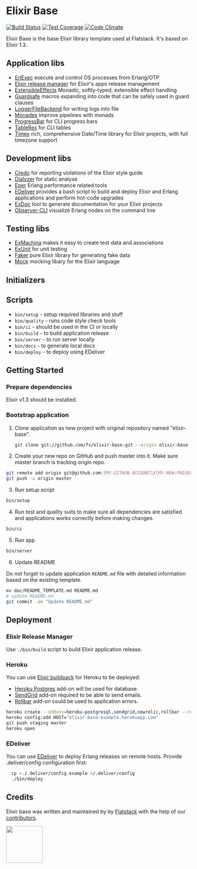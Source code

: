 # Elixir Base

[![Build Status](https://semaphoreci.com/api/v1/fs/elixir-base/branches/master/badge.svg)](https://semaphoreci.com/fs/elixir-base)
[![Test Coverage](https://codeclimate.com/github/fs/elixir-base/badges/coverage.svg)](https://codeclimate.com/github/fs/elixir-base)
[![Code Climate](https://codeclimate.com/github/fs/elixir-base.png)](https://codeclimate.com/github/fs/elixir-base)

Elixir Base is the base Elixir library template used at Flatstack.
It's based on Elixir 1.3.

## Application libs

* [ErlExec](https://github.com/saleyn/erlexec) execute and control OS processes from Erlang/OTP
* [Elixir release manager](https://github.com/bitwalker/exrm) for Elixir's apps release management
* [ExtensibleEffects](https://github.com/metalabdesign/effects) Monadic, softly-typed, extensible effect handling
* [Guardsafe](https://github.com/DevL/guardsafe) macros expanding into code that can be safely used in guard clauses
* [LoggerFileBackend](https://github.com/onkel-dirtus/logger_file_backend) for writing logs into file
* [Monadex](https://github.com/rob-brown/MonadEx) improve pipelines with monads
* [ProgressBar](https://github.com/henrik/progress_bar) for CLI progress bars
* [TableRex](https://github.com/djm/table_rex) for CLI tables
* [Timex](https://github.com/bitwalker/timex) rich, comprehensive Date/Time library for Elixir projects, with full timezone support

## Development libs

* [Credo](https://github.com/rrrene/credo) for reporting violations of the Elixir style guide
* [Dialyzer](https://github.com/jeremyjh/dialyxir) for static analyse
* [Eper](https://github.com/massemanet/eper) Erlang performance related tools
* [EDeliver](https://github.com/boldpoker/edeliver) provides a bash script to build and deploy Elixir and Erlang applications and perform hot-code upgrades
* [ExDoc](https://github.com/elixir-lang/ex_doc) tool to generate documentation for your Elixir projects
* [Observer-CLI](https://github.com/zhongwencool/observer_cli) visualize Erlang nodes on the command line

## Testing libs

* [ExMachina](https://github.com/thoughtbot/ex_machina) makes it easy to create test data and associations
* [ExUnit](http://elixir-lang.org/docs/stable/ex_unit/ExUnit.html) for unit testing
* [Faker](https://github.com/igas/faker) pure Elixir library for generating fake data
* [Mock](https://github.com/) mocking libary for the Elixir language

## Initializers

## Scripts

* `bin/setup` - setup required libraries and stuff
* `bin/quality` - runs code style check tools
* `bin/ci` - should be used in the CI or locally
* `bin/build` - to build application release
* `bin/server` - to run server locally
* `bin/docs` - to generate local docs
* `bin/deploy` - to deploy using EDeliver

## Getting Started

### Prepare dependencies

Elixir v1.3 should be installed.

### Bootstrap application

1. Clone application as new project with original repository named "elixir-base".

   ```bash
   git clone git://github.com/fs/elixir-base.git --origin elixir-base [MY-NEW-PROJECT]
   ```

2. Create your new repo on GitHub and push master into it. Make sure master branch is tracking origin repo.

  ```bash
  git remote add origin git@github.com:[MY-GITHUB-ACCOUNT]/[MY-NEW-PROJECT].git
  git push -u origin master
  ```

3. Run setup script

  ```bash
  bin/setup
  ```

4. Run test and quality suits to make sure all dependencies are satisfied and applications works correctly before making changes.

  ```bash
  bin/ci
  ```

5. Run app

  ```bash
  bin/server
  ```

6. Update README

  Do not forget to update application `README.md` file with detailed information based on the
  existing template.

  ```bash
  mv doc/README_TEMPLATE.md README.md
  # update README.md
  git commit -am "Update README.md"
  ```

## Deployment

### Elixir Release Manager

Use `./bin/build` script to build Elixir application release.

### Heroku

You can use [Elixir buildpack](https://github.com/HashNuke/heroku-buildpack-elixir) for Heroku to be deployed:

* [Heroku Postgres](https://www.heroku.com/postgres) add-on will be used for database.
* [SendGrid](https://devcenter.heroku.com/articles/sendgrid) add-on required to be able to send emails.
* [Rollbar](https://elements.heroku.com/addons/rollbar) add-on could be used to application errors.

```bash
heroku create --addons=heroku-postgresql,sendgrid,newrelic,rollbar --remote staging elixir-base-example --buildpack "https://github.com/HashNuke/heroku-buildpack-elixir.git"
heroku config:add HOST="elixir-base-example.herokuapp.com"
git push staging master
heroku open
```

### EDeliver

You can use [EDeliver](https://github.com/boldpoker/edeliver) to deploy Erlang releases on remote hosts. Provide .deliver/config configuration first:

```bash
  cp ~./.deliver/config.example ~/.deliver/config
  ./bin/deploy
```

## Credits

Elixir base was written and maintained by by [Flatstack](http://www.flatstack.com) with the help of our
[contributors](http://github.com/fs/elixir-base/contributors).

[<img src="http://www.flatstack.com/logo.svg" width="100"/>](http://www.flatstack.com)
